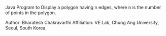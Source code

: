 Java Program to Display a polygon having n edges, where n is the number of points in the polygon.

Author: Bharatesh Chakravarthi
Affiliation: VE Lab, Chung Ang University, Seoul, South Korea. 
